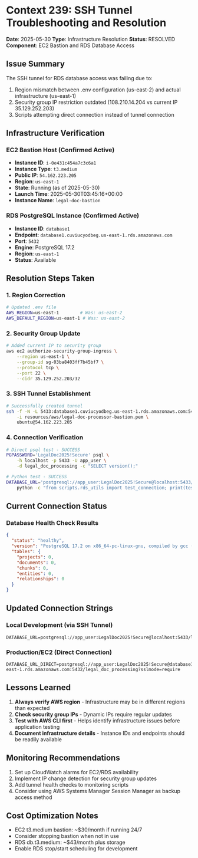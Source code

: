 # Context 239: SSH Tunnel Troubleshooting and Resolution

**Date**: 2025-05-30
**Type**: Infrastructure Resolution
**Status**: RESOLVED
**Component**: EC2 Bastion and RDS Database Access

## Issue Summary

The SSH tunnel for RDS database access was failing due to:
1. Region mismatch between .env configuration (us-east-2) and actual infrastructure (us-east-1)
2. Security group IP restriction outdated (108.210.14.204 vs current IP 35.129.252.203)
3. Scripts attempting direct connection instead of tunnel connection

## Infrastructure Verification

### EC2 Bastion Host (Confirmed Active)
- **Instance ID**: `i-0e431c454a7c3c6a1`
- **Instance Type**: `t3.medium`
- **Public IP**: `54.162.223.205`
- **Region**: `us-east-1`
- **State**: Running (as of 2025-05-30)
- **Launch Time**: 2025-05-30T03:45:16+00:00
- **Instance Name**: `legal-doc-bastion`

### RDS PostgreSQL Instance (Confirmed Active)
- **Instance ID**: `database1`
- **Endpoint**: `database1.cuviucyodbeg.us-east-1.rds.amazonaws.com`
- **Port**: `5432`
- **Engine**: PostgreSQL 17.2
- **Region**: `us-east-1`
- **Status**: Available

## Resolution Steps Taken

### 1. Region Correction
```bash
# Updated .env file
AWS_REGION=us-east-1        # Was: us-east-2
AWS_DEFAULT_REGION=us-east-1 # Was: us-east-2
```

### 2. Security Group Update
```bash
# Added current IP to security group
aws ec2 authorize-security-group-ingress \
    --region us-east-1 \
    --group-id sg-03ba8403ff7b45bf7 \
    --protocol tcp \
    --port 22 \
    --cidr 35.129.252.203/32
```

### 3. SSH Tunnel Establishment
```bash
# Successfully created tunnel
ssh -f -N -L 5433:database1.cuviucyodbeg.us-east-1.rds.amazonaws.com:5432 \
    -i resources/aws/legal-doc-processor-bastion.pem \
    ubuntu@54.162.223.205
```

### 4. Connection Verification
```bash
# Direct psql test - SUCCESS
PGPASSWORD='LegalDoc2025!Secure' psql \
    -h localhost -p 5433 -U app_user \
    -d legal_doc_processing -c "SELECT version();"

# Python test - SUCCESS
DATABASE_URL='postgresql://app_user:LegalDoc2025!Secure@localhost:5433/legal_doc_processing' \
    python -c "from scripts.rds_utils import test_connection; print(test_connection())"
```

## Current Connection Status

### Database Health Check Results
```json
{
  "status": "healthy",
  "version": "PostgreSQL 17.2 on x86_64-pc-linux-gnu, compiled by gcc (GCC) 12.4.0, 64-bit",
  "tables": {
    "projects": 0,
    "documents": 0,
    "chunks": 0,
    "entities": 0,
    "relationships": 0
  }
}
```

## Updated Connection Strings

### Local Development (via SSH Tunnel)
```
DATABASE_URL=postgresql://app_user:LegalDoc2025!Secure@localhost:5433/legal_doc_processing
```

### Production/EC2 (Direct Connection)
```
DATABASE_URL_DIRECT=postgresql://app_user:LegalDoc2025!Secure@database1.cuviucyodbeg.us-east-1.rds.amazonaws.com:5432/legal_doc_processing?sslmode=require
```

## Lessons Learned

1. **Always verify AWS region** - Infrastructure may be in different regions than expected
2. **Check security group IPs** - Dynamic IPs require regular updates
3. **Test with AWS CLI first** - Helps identify infrastructure issues before application testing
4. **Document infrastructure details** - Instance IDs and endpoints should be readily available

## Monitoring Recommendations

1. Set up CloudWatch alarms for EC2/RDS availability
2. Implement IP change detection for security group updates
3. Add tunnel health checks to monitoring scripts
4. Consider using AWS Systems Manager Session Manager as backup access method

## Cost Optimization Notes

- EC2 t3.medium bastion: ~$30/month if running 24/7
- Consider stopping bastion when not in use
- RDS db.t3.medium: ~$43/month plus storage
- Enable RDS stop/start scheduling for development